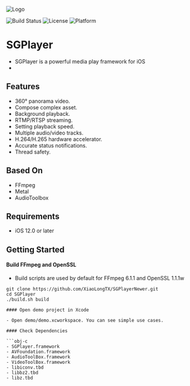 ![Logo](https://github.com/libobjc/SGPlayer/blob/master/documents/banner.jpg?raw=true)


![Build Status](https://img.shields.io/badge/build-%20passing%20-brightgreen)  ![License](https://img.shields.io/badge/license-MIT-red) ![Platform](https://img.shields.io/badge/Platform-%20iOS%20macOS%20tvOS%20-blue)

# SGPlayer 

- SGPlayer is a powerful media play framework for iOS
- 

## Features

- 360° panorama video.
- Compose complex asset.
- Background playback.
- RTMP/RTSP streaming.
- Setting playback speed.
- Multiple audio/video tracks.
- H.264/H.265 hardware accelerator.
- Accurate status notifications.
- Thread safety.

## Based On

- FFmpeg
- Metal
- AudioToolbox

## Requirements

- iOS 12.0 or later

## Getting Started

#### Build FFmpeg and OpenSSL 

- Build scripts are used by default for FFmpeg 6.1.1 and OpenSSL 1.1.1w

```obj-c
git clone https://github.com/XiaoLongTX/SGPlayerNewer.git
cd SGPlayer
./build.sh build

#### Open demo project in Xcode

- Open demo/demo.xcworkspace. You can see simple use cases.

#### Check Dependencies

```obj-c
- SGPlayer.framework
- AVFoundation.framework
- AudioToolBox.framework
- VideoToolBox.framework
- libiconv.tbd
- libbz2.tbd
- libz.tbd
```
